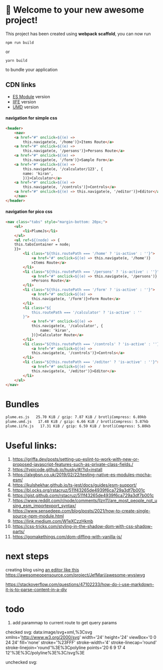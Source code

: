 # 🚀 Welcome to your new awesome project!

This project has been created using **webpack scaffold**, you can now run

```
npm run build
```

or

```
yarn build
```

to bundle your application

## CDN links

- [ES Module](https://cdn.jsdelivr.net/gh/kiranmantha/plumejs-esnext/build/plume.es.js) version
- [IIFE](https://cdn.jsdelivr.net/gh/kiranmantha/plumejs-esnext/build/plume.iife.js) version
- [UMD](https://cdn.jsdelivr.net/gh/kiranmantha/plumejs-esnext/build/plume.umd.js) version

#### navigation for simple css

```html
<header>
    <nav>
    <a href="#" onclick=${(e) =>
        this.navigate(e, '/home')}>Items Route</a>
    <a href="#" onclick=${(e) =>
        this.navigate(e, '/persons')}>Persons Route</a>
    <a href="#" onclick=${(e) =>
        this.navigate(e, '/form')}>Sample Form</a>
    <a href="#" onclick=${(e) =>
        this.navigate(e, '/calculator/123', {
        name: 'kiran',
        })}>Calculator</a>
    <a href="#" onclick=${(e) =>
        this.navigate(e, '/controls')}>Controls</a>
    <a href="#" onclick=${(e) => this.navigate(e, '/editor')}>Editor</a>
    </nav>
</header>
```

#### navigation for pico css

```html
<nav class="tabs" style="margin-bottom: 20px;">
    <ul>
        <li>PlumeJs</li>
    </ul>
    <ul ref=${(node) => {
    this.tabsContainer = node;
    }}>
        <li class="${this.routePath === '/home' ? 'is-active' : ''}">
            <a href="#" onclick=${(e) => this.navigate(e, '/home')}
            >Items Route</a>
        </li>
        <li class="${this.routePath === '/persons' ? 'is-active' : ''}">
            <a href="#" onclick=${(e) => this.navigate(e, '/persons')}
            >Persons Route</a>
        </li>
        <li class="${this.routePath === '/form' ? 'is-active' : ''}">
            <a href="#" onclick=${(e) =>
            this.navigate(e, '/form')}>Form Route</a>
        </li>
        <li class="${
            this.routePath === '/calculator' ? 'is-active' : ''
        }">
            <a href="#" onclick=${(e) =>
            this.navigate(e, '/calculator', {
                name: 'kiran',
            })}>Calculator Route</a>
        </li>
        <li class="${this.routePath === '/controls' ? 'is-active' : ''}">
            <a href="#" onclick=${(e) =>
            this.navigate(e, '/controls')}>Controls</a>
        </li>
        <li class="${this.routePath === '/editor' ? 'is-active' : ''}">
            <a href="#" onclick=${(e) =>
            this.navigate(e, '/editor')}>Editor</a>
        </li>
    </ul>
</nav>
```

# Bundles

```cmd
plume.es.js   25.70 KiB / gzip: 7.87 KiB / brotliCompress: 6.89kb
plume.umd.js   17.48 KiB / gzip: 6.66 KiB / brotliCompress: 5.87kb
plume.iife.js   17.31 KiB / gzip: 6.59 KiB / brotliCompress: 5.80kb
```

# Useful links:

1. https://griffa.dev/posts/setting-up-eslint-to-work-with-new-or-proposed-javascript-features-such-as-private-class-fields./
2. https://typicode.github.io/husky/#/?id=install
3. https://alxgbsn.co.uk/2019/02/22/testing-native-es-modules-mocha-esm/
4. https://kulshekhar.github.io/ts-jest/docs/guides/esm-support/
5. https://bl.ocks.org/rstacruz/511f43265de4939f6ca729a3df7b001c
6. https://gist.github.com/rstacruz/511f43265de4939f6ca729a3df7b001c
7. https://www.reddit.com/r/node/comments/llzn11/are_most_people_not_using_esm_importexport_syntax/
8. https://www.sensedeep.com/blog/posts/2021/how-to-create-single-source-npm-module.html
9. https://link.medium.com/W1eXCzzHkmb
10. https://css-tricks.com/styling-in-the-shadow-dom-with-css-shadow-parts/
11. https://gomakethings.com/dom-diffing-with-vanilla-js/

# next steps

creating blog using [an editor like this](https://levelup.gitconnected.com/an-open-source-medium-like-wysiwyg-editor-1258d3efdf92)
https://awesomeopensource.com/project/JefMari/awesome-wysiwyg

https://stackoverflow.com/questions/47102233/how-do-i-use-markdown-it-js-to-parse-content-in-a-div

# todo

1. add parammap to current route to get query params

checked svg:
data:image/svg+xml,%3Csvg xmlns='http://www.w3.org/2000/svg' width='24' height='24' viewBox='0 0 24 24' fill='none' stroke='%23FFF' stroke-width='4' stroke-linecap='round' stroke-linejoin='round'%3E%3Cpolyline points='20 6 9 17 4 12'%3E%3C/polyline%3E%3C/svg%3E

unchecked svg:
